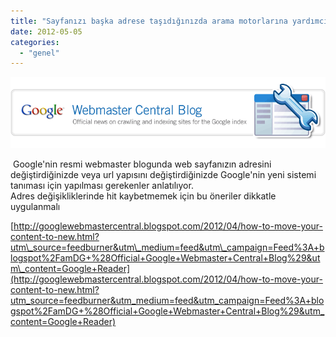 ```yaml
---
title: "Sayfanızı başka adrese taşıdığınızda arama motorlarına yardımcı olmak için ne yapmalısınız?"
date: 2012-05-05
categories: 
  - "genel"
---
```


[![](/images/gse_multipart40542.png)](http://photos1.blogger.com/x/blogger2/6495/3914/1600/z/104716/gse_multipart40542.png)

 Google'nin resmi webmaster blogunda web sayfanızın adresini değiştirdiğinizde veya url yapısını değiştirdiğinizde Google'nin yeni sistemi tanıması için yapılması gerekenler anlatılıyor.  
Adres değişikliklerinde hit kaybetmemek için bu öneriler dikkatle uygulanmalı  
  
[http://googlewebmastercentral.blogspot.com/2012/04/how-to-move-your-content-to-new.html?utm\_source=feedburner&utm\_medium=feed&utm\_campaign=Feed%3A+blogspot%2FamDG+%28Official+Google+Webmaster+Central+Blog%29&utm\_content=Google+Reader](http://googlewebmastercentral.blogspot.com/2012/04/how-to-move-your-content-to-new.html?utm_source=feedburner&utm_medium=feed&utm_campaign=Feed%3A+blogspot%2FamDG+%28Official+Google+Webmaster+Central+Blog%29&utm_content=Google+Reader)
